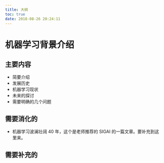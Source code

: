 ```yaml
---
title: 大纲
toc: true
date: 2018-08-26 20:24:11
---
```

# 机器学习背景介绍


## 主要内容


- 简要介绍
- 发展历史
- 机器学习现状
- 未来的探讨
- 需要明确的几个问题



## 需要消化的

- 机器学习波澜壮阔 40 年，这个是老师推荐的 SIGAI 的一篇文章。要补充到这里来。


## 需要补充的
